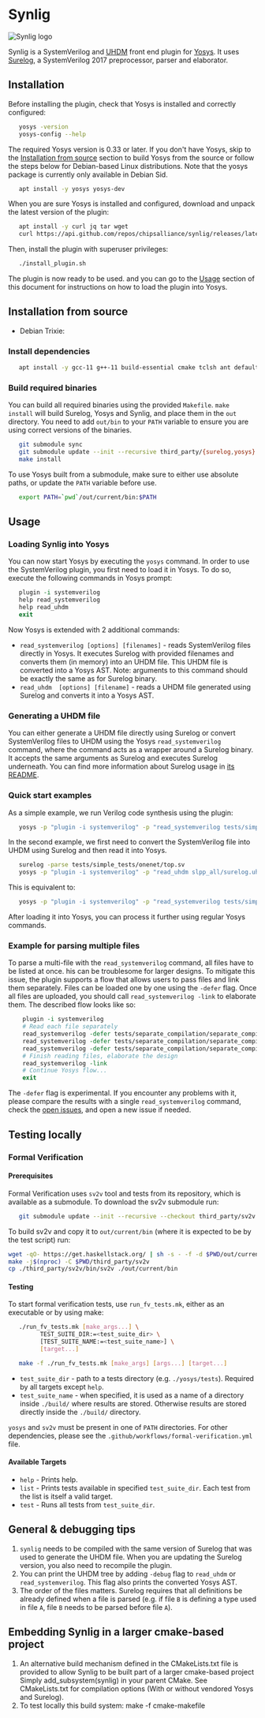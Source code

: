 # Synlig

![Synlig logo](images/synlig-logo.svg)

Synlig is a SystemVerilog and [UHDM](https://github.com/chipsalliance/UHDM) front end plugin for [Yosys](https://github.com/YosysHQ/yosys). 
It uses [Surelog](https://github.com/chipsalliance/Surelog), a SystemVerilog 2017 preprocessor, parser and elaborator.

## Installation

Before installing the plugin, check that Yosys is installed and correctly configured:

<!-- name="check-yosys" -->
``` bash
   yosys -version
   yosys-config --help
```

The required Yosys version is 0.33 or later.
If you don't have Yosys, skip to the [Installation from source](#installation-from-source) section to build Yosys from the source or follow the steps below for Debian-based Linux distributions.
Note that the yosys package is currently only available in Debian Sid.

<!-- name="install-yosys-debian" -->
``` bash
   apt install -y yosys yosys-dev
```

When you are sure Yosys is installed and configured, download and unpack the latest version of the plugin:

<!-- name="download-plugin" -->
``` bash
   apt install -y curl jq tar wget
   curl https://api.github.com/repos/chipsalliance/synlig/releases/latest | jq -r '.assets | .[] | select(.name | startswith("synlig-plugin-debian")) | .browser_download_url' | xargs wget -O - | tar -xz
```

Then, install the plugin with superuser privileges:

<!-- name="install-plugin" -->
``` bash
   ./install_plugin.sh
```
The plugin is now ready to be used. and you can go to the [Usage](#usage) section of this document for instructions on how to load the plugin into Yosys.

## Installation from source

* Debian Trixie:

### Install dependencies

<!-- name="dependencies" -->
``` bash
   apt install -y gcc-11 g++-11 build-essential cmake tclsh ant default-jre swig google-perftools libgoogle-perftools-dev python3 python3-dev python3-pip uuid uuid-dev tcl-dev flex libfl-dev git pkg-config libreadline-dev bison libffi-dev wget python3-orderedmultidict
```

### Build required binaries

You can build all required binaries using the provided `Makefile`.
`make install` will build Surelog, Yosys and Synlig, and place them in the `out` directory.
You need to add `out/bin` to your `PATH` variable to ensure you are using correct versions of the binaries.

<!-- name="build-binaries" -->
``` bash
   git submodule sync
   git submodule update --init --recursive third_party/{surelog,yosys}
   make install
```

To use Yosys built from a submodule, make sure to either use absolute paths, or update the `PATH` variable before use.

<!-- name="path-setup" -->
``` bash
   export PATH=`pwd`/out/current/bin:$PATH
```

## Usage

### Loading Synlig into Yosys

You can now start Yosys by executing the `yosys` command.
In order to use the SystemVerilog plugin, you first need to load it in Yosys. To do so, execute the following commands in Yosys prompt:

<!-- name="load-plugin" -->
``` tcl
   plugin -i systemverilog
   help read_systemverilog
   help read_uhdm
   exit
```

Now Yosys is extended with 2 additional commands:

* `read_systemverilog [options] [filenames]` - reads SystemVerilog files directly in Yosys. 
It executes Surelog with provided filenames and converts them (in memory) into an UHDM file. 
This UHDM file is converted into a Yosys AST. 
Note: arguments to this command should be exactly the same as for Surelog binary.
* `read_uhdm  [options] [filename]` - reads a UHDM file generated using Surelog and converts it into a Yosys AST.

### Generating a UHDM file

You can either generate a UHDM file directly using Surelog or convert SystemVerilog files to UHDM using the Yosys `read_systemverilog` command, where the command acts as a wrapper around a Surelog binary. 
It accepts the same arguments as Surelog and executes Surelog underneath. 
You can find more information about Surelog usage in [its README](https://github.com/chipsalliance/Surelog#usage).

### Quick start examples

As a simple example, we run Verilog code synthesis using the plugin:

<!-- name="example-verilog" -->
``` bash
   yosys -p "plugin -i systemverilog" -p "read_systemverilog tests/simple_tests/onenet/top.sv"
```

In the second example, we first need to convert the SystemVerilog file into UHDM using Surelog and then read it into Yosys.

<!-- name="example-uhdm-ver1" -->
``` bash
   surelog -parse tests/simple_tests/onenet/top.sv
   yosys -p "plugin -i systemverilog" -p "read_uhdm slpp_all/surelog.uhdm"
```

This is equivalent to:

<!-- name="example-uhdm-ver2" -->
``` bash
   yosys -p "plugin -i systemverilog" -p "read_systemverilog tests/simple_tests/onenet/top.sv"
```

After loading it into Yosys, you can process it further using regular Yosys commands.

### Example for parsing multiple files

To parse a multi-file with the `read_systemverilog` command, all files have to be listed at once. 
his can be troublesome for larger designs. 
To mitigate this issue, the plugin supports a flow that allows users to pass files and link them separately. 
Files can be loaded one by one using the `-defer` flag. 
Once all files are uploaded, you should call `read_systemverilog -link` to elaborate them. 
The described flow looks like so:

<!-- name="example-multiple-files" -->
``` tcl
    plugin -i systemverilog
    # Read each file separately
    read_systemverilog -defer tests/separate_compilation/separate_compilation.v
    read_systemverilog -defer tests/separate_compilation/separate_compilation_buf.sv
    read_systemverilog -defer tests/separate_compilation/separate_compilation_pkg.sv
    # Finish reading files, elaborate the design
    read_systemverilog -link
    # Continue Yosys flow...
    exit
```

The `-defer` flag is experimental.
If you encounter any problems with it, please compare the results with a single `read_systemverilog` command, check the [open issues](https://github.com/chipsalliance/synlig/issues), and open a new issue if needed.

## Testing locally

### Formal Verification

#### Prerequisites

Formal Verification uses `sv2v` tool and tests from its repository, which is available as a submodule.
To download the sv2v submodule run:

<!-- name="sv2v-update" -->
``` bash
   git submodule update --init --recursive --checkout third_party/sv2v
```

To build sv2v and copy it to `out/current/bin` (where it is expected to be by the test script) run:

<!-- name="sv2v-build" -->
``` bash
wget -qO- https://get.haskellstack.org/ | sh -s - -f -d $PWD/out/current/bin
make -j$(nproc) -C $PWD/third_party/sv2v
cp ./third_party/sv2v/bin/sv2v ./out/current/bin
```

#### Testing

To start formal verification tests, use `run_fv_tests.mk`, either as an executable or by using make:

<!-- name="run-fv-tests-exec" -->
``` bash
   ./run_fv_tests.mk [make_args...] \
         TEST_SUITE_DIR:=<test_suite_dir> \
         [TEST_SUITE_NAME:=<test_suite_name>] \
         [target...]
```

<!-- name="run-fv-tests-make" -->
``` bash
   make -f ./run_fv_tests.mk [make_args] [args...] [target...]
```

* `test_suite_dir` - path to a tests directory (e.g. `./yosys/tests`). Required by all targets except `help`.
* `test_suite_name` - when specified, it is used as a name of a directory inside `./build/` where results are stored. Otherwise results are stored directly inside the `./build/` directory.

`yosys` and `sv2v` must be present in one of `PATH` directories.
For other dependencies, please see the `.github/workflows/formal-verification.yml` file.

#### Available Targets

* ``help`` - Prints help.
* ``list`` - Prints tests available in specified ``test_suite_dir``. Each test from the list is itself a valid target.
* ``test`` - Runs all tests from ``test_suite_dir``.

## General & debugging tips

1. `synlig` needs to be compiled with the same version of Surelog that was used to generate the UHDM file. 
When you are updating the Surelog version, you also need to recompile the plugin.
1. You can print the UHDM tree by adding `-debug` flag to `read_uhdm` or `read_systemverilog`. 
This flag also prints the converted Yosys AST.
1. The order of the files matters. Surelog requires that all definitions be already defined when a file is parsed (e.g. if file `B` is defining a type used in file `A`, file `B` needs to be parsed before file `A`).


## Embedding Synlig in a larger cmake-based project

1. An alternative build mechanism defined in the CMakeLists.txt file is provided to allow Synlig to be built part of a larger cmake-based project
Simply add_subsystem(synlig) in your parent CMake. See CMakeLists.txt for compilation options (With or without vendored Yosys and Surelog).
1. To test locally this build system: make -f cmake-makefile


